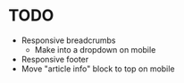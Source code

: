 # TODO

- Responsive breadcrumbs
  - Make into a dropdown on mobile
- Responsive footer
- Move "article info" block to top on mobile
